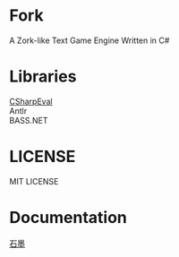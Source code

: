 # Fork
A Zork-like Text Game Engine Written in C#

# Libraries
[CSharpEval](https://github.com/RupertAvery/csharpeval)  
Antlr  
BASS.NET

# LICENSE
MIT LICENSE

# Documentation
[石墨](https://shimo.im/doc/KSsOFvsgNJ0mM3Gq)
